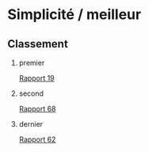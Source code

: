 # Simplicité / meilleur

## Classement

1. premier
    
    [Rapport 19](Simplicite%CC%81%20meilleur%20cf8890219ab748caa7cdc78e483f5d98/Rapport%2019%20a139527aafca4902b32b50a645a9bf50.md)
    
2. second
    
    [Rapport 68](Simplicite%CC%81%20meilleur%20cf8890219ab748caa7cdc78e483f5d98/Rapport%2068%206f6b1762ce7c472da410efa26d6c333f.md)
    
3. dernier
    
    [Rapport 62](Simplicite%CC%81%20meilleur%20cf8890219ab748caa7cdc78e483f5d98/Rapport%2062%20bfa77bab01f948eeaa07b2c95021ae31.md)